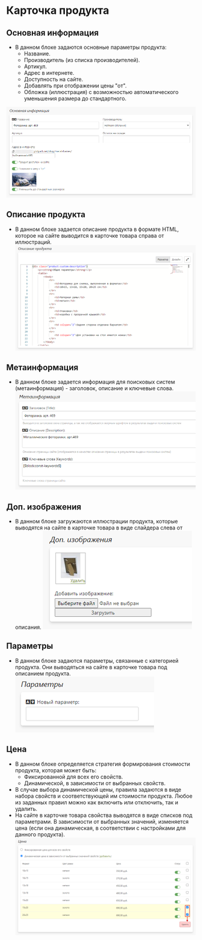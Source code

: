 # Карточка продукта
## Основная информация
* В данном блоке задаются основные параметры продукта:
    + Название.
    + Производитель (из списка производителей).
    + Артикул.
    + Адрес в интернете.
    + Доступность на сайте.
    + Добавлять при отображении цены "от".
    + Обложка (иллюстрация) с возможностью автоматического уменьшения размера до стандартного.

![](../_media/shop/shop01.png ':size=70%')

## Описание продукта
* В данном блоке задается описание продукта в формате HTML, которое на сайте выводится в карточке товара справа от иллюстраций.
![](../_media/shop/shop02.png ':size=70%')

## Метаинформация
* В данном блоке задается информация для поисковых систем (метаинформация) - заголовок, описание и ключевые слова.
![](../_media/shop/shop03.png ':size=50%')

## Доп. изображения
* В данном блоке загружаются иллюстрации продукта, которые выводятся на сайте в карточке товара в виде слайдера слева от описания.
![](../_media/shop/shop04.png ':size=30%')

## Параметры
* В данном блоке задаются параметры, связанные с категорией продукта. Они выводяться на сайте в карточке товара под описанием продукта.
![](../_media/shop/shop05.png ':size=25%')

## Цена
* В данном блоке определяется стратегия формирования стоимости продукта, которая может быть:
    + Фиксированной для всех его свойств.
    + Динамической, в зависимости от выбранных свойств.
* В случае выбора динамической цены, правила задаются в виде набора свойств и соответствующей им стоимости продукта. Любое из заданных правил можно как включить или отключить, так и удалить.
* На сайте в карточке товара свойства выводятся в виде списков под параметрами. В зависимости от выбранных значений, изменяется цена (если она динамическая, в соответствии с настройками для данного продукта).
![](../_media/shop/shop06.png ':size=70%')